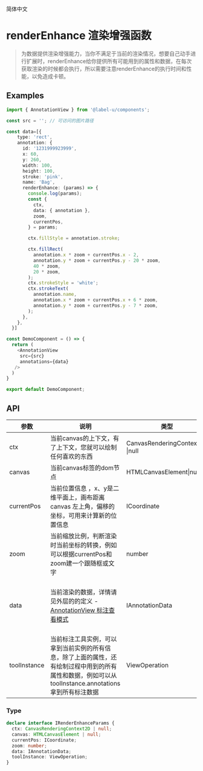  简体中文

# renderEnhance 渲染增强函数

> 为数据提供渲染增强能力，当你不满足于当前的渲染情况，想要自己动手进行扩展时，renderEnhance给你提供所有可能用到的属性和数据，在每次获取渲染的时候都会执行，所以需要注意renderEnhance的执行时间和性能，以免造成卡顿。

## Examples

```ts
import { AnnotationView } from '@label-u/components';

const src = ''; // 可访问的图片路径

const data=[{
    type: 'rect',
    annotation: {
      id: '1231999923999',
      x: 60,
      y: 260,
      width: 100,
      height: 100,
      stroke: 'pink',
      name: 'Bag',
      renderEnhance: (params) => {
        console.log(params);
        const {
          ctx,
          data: { annotation },
          zoom,
          currentPos,
        } = params;

        ctx.fillStyle = annotation.stroke;

        ctx.fillRect(
          annotation.x * zoom + currentPos.x - 2,
          annotation.y * zoom + currentPos.y - 20 * zoom,
          40 * zoom,
          20 * zoom,
        );
        ctx.strokeStyle = 'white';
        ctx.strokeText(
          annotation.name,
          annotation.x * zoom + currentPos.x + 6 * zoom,
          annotation.y * zoom + currentPos.y - 7 * zoom,
        );
      },
    },
  }]

const DemoComponent = () => {
  return (
    <AnnotationView
     src={src}
     annotations={data}
   />
  )
}

export default DemoComponent;
```

## API

| 参数         | 说明                                                         | 类型                            |                             默认                             |
| ------------ | ------------------------------------------------------------ | ------------------------------- | :----------------------------------------------------------: |
| ctx          | 当前canvas的上下文，有了上下文，您就可以绘制任何喜欢的东西   | CanvasRenderingContext2D \|null |                             null                             |
| canvas       | 当前canvas标签的dom节点                                      | HTMLCanvasElement\|null         |                             null                             |
| currentPos   | 当前位置信息 ，x、y是二维平面上，画布距离 canvas 左上角，偏移的坐标，可用来计算新的位置信息 | ICoordinate                     |                         {x: 0, y: 0}                         |
| zoom         | 当前缩放比例，判断渲染时当前坐标的转换，例如可以根据currentPos和zoom建一个跟随框或文字 | number                          |                              1                               |
| data         | 当前渲染的数据，详情请见外层的的定义 - [AnnotationView 标注查看模式](./annotationView.md) | IAnnotationData                 | eg:{type: "rect",annotation: {id: '1231999923999', x: 60, y: 260, width: 100, height: 100, …}} |
| toolInstance | 当前标注工具实例，可以拿到当前实例的所有信息，除了上面的属性，还有绘制过程中用到的所有属性和数据，例如可以从toolInstance.annotations拿到所有标注数据 | ViewOperation                   |                              {}                              |


### Type

```ts
declare interface IRenderEnhanceParams {
  ctx: CanvasRenderingContext2D | null;
  canvas: HTMLCanvasElement | null;
  currentPos: ICoordinate;
  zoom: number;
  data: IAnnotationData;
  toolInstance: ViewOperation;
}
```

